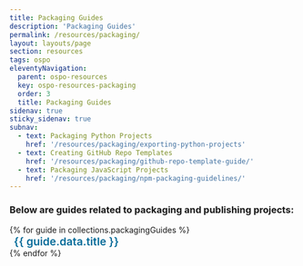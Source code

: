 ```yaml
---
title: Packaging Guides
description: 'Packaging Guides'
permalink: /resources/packaging/
layout: layouts/page
section: resources
tags: ospo
eleventyNavigation:
  parent: ospo-resources
  key: ospo-resources-packaging
  order: 3
  title: Packaging Guides
sidenav: true
sticky_sidenav: true
subnav:
  - text: Packaging Python Projects
    href: '/resources/packaging/exporting-python-projects'
  - text: Creating GitHub Repo Templates
    href: '/resources/packaging/github-repo-template-guide/'
  - text: Packaging JavaScript Projects
    href: '/resources/packaging/npm-packaging-guidelines/'
---
```


### Below are guides related to packaging and publishing projects:

<ul style="list-style: none; padding-left: 0;">
{% for guide in collections.packagingGuides %}
    <li>
        <style>
            #packaging-style:hover {
                background-color: #dfe1e2;
            }
        </style>
        <a href="{{ guide.url }}" id="packaging-style"
          style="text-decoration: none; font-size: 1.2rem; font-weight: 600;
          color: #046b99; padding: 1.5%"
        >
          {{ guide.data.title }}
        </a>
    </li>
{% endfor %}
</ul>